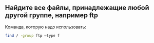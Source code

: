 ## Найдите все файлы, принадлежащие любой другой группе, например ftp

Команда, которую надо использовать:

```bash
find / -group ftp –type f
```

